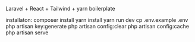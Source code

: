 Laravel + React + Tailwind + yarn boilerplate

installaton:
composer install
yarn install
yarn run dev
cp .env.example .env
php artisan key:generate
php artisan config:clear
php artisan config:cache
php artisan serve

